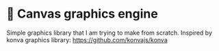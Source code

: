# 🌄 Canvas graphics engine 

Simple graphics library that I am trying to make from scratch. Inspired by konva graphics library: https://github.com/konvajs/konva
